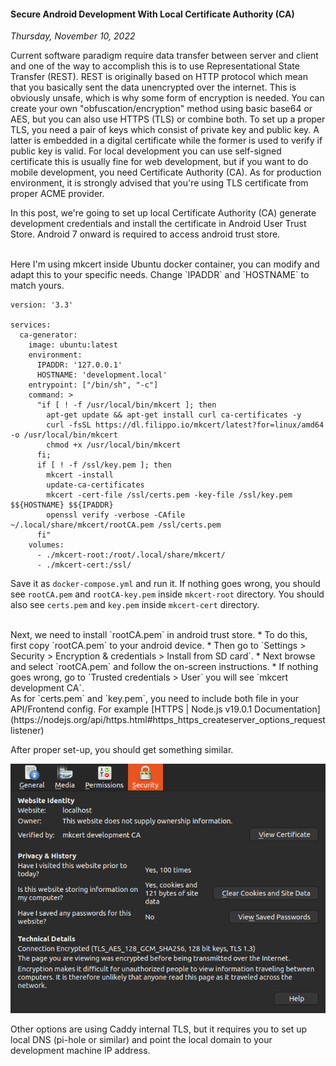 #### Secure Android Development With Local Certificate Authority (CA)
_Thursday, November 10, 2022_

Current software paradigm require data transfer between server and client and one of 
the way to accomplish this is to use Representational State Transfer (REST). REST is 
originally based on HTTP protocol which mean that you basically sent the data unencrypted 
over the internet. This is obviously unsafe, which is why some form of encryption is 
needed. You can create your own "obfuscation/encryption" method using basic base64 or AES, 
but you can also use HTTPS (TLS) or combine both. To set up a proper TLS, you need a pair of 
keys which consist of private key and public key. A latter is embedded in a digital 
certificate while the former is used to verify if public key is valid. For local 
development you can use self-signed certificate this is usually fine for web development, 
but if you want to do mobile development, you need Certificate Authority (CA). As for 
production environment, it is strongly advised that you're using TLS certificate from 
proper ACME provider.

In this post, we're going to set up local Certificate Authority (CA) generate development 
credentials and install the certificate in Android User Trust Store. Android 7 onward is 
required to access android trust store.

<br>
Here I'm using mkcert inside Ubuntu docker container, you can modify and adapt this to your 
specific needs. Change `IPADDR` and `HOSTNAME` to match yours.

```
version: '3.3'

services:
  ca-generator:
    image: ubuntu:latest
	environment:
	  IPADDR: '127.0.0.1'
	  HOSTNAME: 'development.local'
    entrypoint: ["/bin/sh", "-c"]
    command: >
      "if [ ! -f /usr/local/bin/mkcert ]; then
        apt-get update && apt-get install curl ca-certificates -y
        curl -fsSL https://dl.filippo.io/mkcert/latest?for=linux/amd64 -o /usr/local/bin/mkcert
        chmod +x /usr/local/bin/mkcert
      fi; 
      if [ ! -f /ssl/key.pem ]; then
        mkcert -install
        update-ca-certificates
        mkcert -cert-file /ssl/certs.pem -key-file /ssl/key.pem $${HOSTNAME} $${IPADDR}
        openssl verify -verbose -CAfile ~/.local/share/mkcert/rootCA.pem /ssl/certs.pem
      fi"
    volumes:
      - ./mkcert-root:/root/.local/share/mkcert/
      - ./mkcert-cert:/ssl/
```

Save it as `docker-compose.yml` and run it. If nothing goes wrong, you should see 
`rootCA.pem` and `rootCA-key.pem` inside `mkcert-root` directory. You should also see 
`certs.pem` and `key.pem` inside `mkcert-cert` directory.

<br>
Next, we need to install `rootCA.pem` in android trust store. 
* To do this, first copy `rootCA.pem` to your android device. 
* Then go to `Settings > Security > Encryption & credentials > Install from SD card`. 
* Next browse and select `rootCA.pem` and follow the on-screen instructions. 
* If nothing goes wrong, go to `Trusted credentials > User` you will 
see `mkcert development CA`.

<br>
As for `certs.pem` and `key.pem`, you need to include both file in your API/Frontend config. 
For example [HTTPS | Node.js v19.0.1 Documentation](https://nodejs.org/api/https.html#https_https_createserver_options_requestlistener) 

After proper set-up, you should get something similar.

<div class="row">
	<div class="col-sm-3"></div>
	<div class="col-sm-6">
		<div class="img-thumbnail">
			<img class="img-fluid" src="./posts/2022-11-10-secure-android-development-with-local-certificate-authority-ca/01.png" alt="img">
		</div>
	</div>
	<div class="col-sm-3"></div>
</div>

Other options are using Caddy internal TLS, but it requires you to set up local DNS (pi-hole or similar) 
and point the local domain to your development machine IP address. 